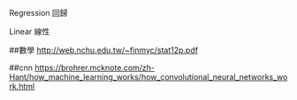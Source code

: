 Regression 回歸

Linear 線性

##數學
http://web.nchu.edu.tw/~finmyc/stat12p.pdf

##cnn
https://brohrer.mcknote.com/zh-Hant/how_machine_learning_works/how_convolutional_neural_networks_work.html
